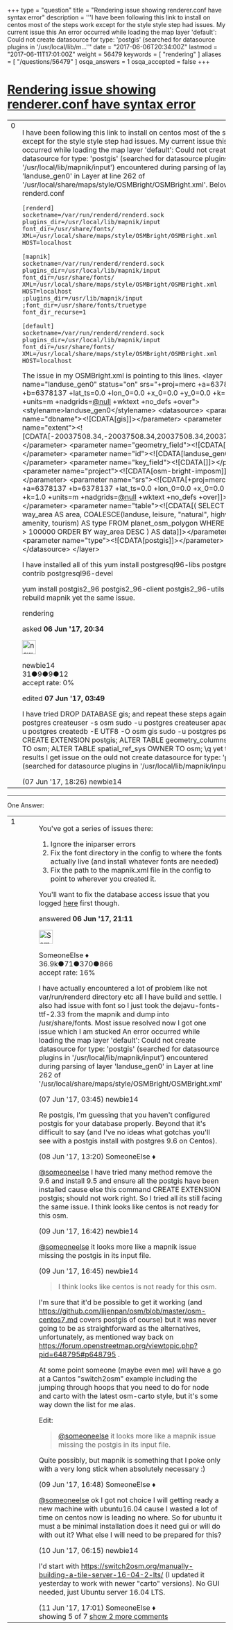 +++
type = "question"
title = "Rendering issue showing renderer.conf have syntax error"
description = '''I have been following this link to install on centos most of the steps work except for the style style step had issues. My current issue this An error occurred while loading the map layer &#x27;default&#x27;: Could not create datasource for type: &#x27;postgis&#x27; (searched for datasource plugins in &#x27;/usr/local/lib/m...'''
date = "2017-06-06T20:34:00Z"
lastmod = "2017-06-11T17:01:00Z"
weight = 56479
keywords = [ "rendering" ]
aliases = [ "/questions/56479" ]
osqa_answers = 1
osqa_accepted = false
+++

<div class="headNormal">

# [Rendering issue showing renderer.conf have syntax error](/questions/56479/rendering-issue-showing-rendererconf-have-syntax-error)

</div>

<div id="main-body">

<div id="askform">

<table id="question-table" style="width:100%;">
<colgroup>
<col style="width: 50%" />
<col style="width: 50%" />
</colgroup>
<tbody>
<tr>
<td style="width: 30px; vertical-align: top"><div class="vote-buttons">
<span id="post-56479-upvote" class="ajax-command post-vote up" rel="nofollow" title="I like this post (click again to cancel)"> </span>
<div id="post-56479-score" class="post-score" title="current number of votes">
0
</div>
<span id="post-56479-downvote" class="ajax-command post-vote down" rel="nofollow" title="I dont like this post (click again to cancel)"> </span> <span id="favorite-mark" class="ajax-command favorite-mark" rel="nofollow" title="mark/unmark this question as favorite (click again to cancel)"> </span>
<div id="favorite-count" class="favorite-count">
&#10;</div>
</div></td>
<td><div id="item-right">
<div class="question-body">
<p>I have been following this link to install on centos most of the steps work except for the style style step had issues. My current issue this An error occurred while loading the map layer 'default': Could not create datasource for type: 'postgis' (searched for datasource plugins in '/usr/local/lib/mapnik/input') encountered during parsing of layer 'landuse_gen0' in Layer at line 262 of '/usr/local/share/maps/style/OSMBright/OSMBright.xml'. Below is my renderd.conf</p>
<pre><code>[renderd]
socketname=/var/run/renderd/renderd.sock
plugins_dir=/usr/local/lib/mapnik/input
font_dir=/usr/share/fonts/ 
XML=/usr/local/share/maps/style/OSMBright/OSMBright.xml
HOST=localhost
&#10;[mapnik]
socketname=/var/run/renderd/renderd.sock
plugins_dir=/usr/local/lib/mapnik/input
font_dir=/usr/share/fonts/ 
XML=/usr/local/share/maps/style/OSMBright/OSMBright.xml
HOST=localhost
;plugins_dir=/usr/lib/mapnik/input
;font_dir=/usr/share/fonts/truetype
font_dir_recurse=1
&#10;[default]
socketname=/var/run/renderd/renderd.sock
plugins_dir=/usr/local/lib/mapnik/input
font_dir=/usr/share/fonts/ 
XML=/usr/local/share/maps/style/OSMBright/OSMBright.xml
HOST=localhost</code></pre>
<p>The issue in my OSMBright.xml is pointing to this lines. &lt;layer name="landuse_gen0" status="on" srs="+proj=merc +a=6378137 +b=6378137 +lat_ts=0.0 +lon_0=0.0 +x_0=0.0 +y_0=0.0 +k=1.0 +units=m +nadgrids=<a href="https://help.openstreetmap.org/users/2957/nullpointer"></a><a href="https://help.openstreetmap.org/users/2957/nullpointer">@null</a></a> +wktext +no_defs +over"&gt; &lt;stylename&gt;landuse_gen0&lt;/stylename&gt; &lt;datasource&gt; &lt;parameter name="dbname"&gt;&lt;![CDATA[gis]]&gt;&lt;/parameter&gt; &lt;parameter name="extent"&gt;&lt;![CDATA[-20037508.34,-20037508.34,20037508.34,20037508.34]]&gt;&lt;/parameter&gt; &lt;parameter name="geometry_field"&gt;&lt;![CDATA[way]]&gt;&lt;/parameter&gt; &lt;parameter name="id"&gt;&lt;![CDATA[landuse_gen0]]&gt;&lt;/parameter&gt; &lt;parameter name="key_field"&gt;&lt;![CDATA[]]&gt;&lt;/parameter&gt; &lt;parameter name="project"&gt;&lt;![CDATA[osm-bright-imposm]]&gt;&lt;/parameter&gt; &lt;parameter name="srs"&gt;&lt;![CDATA[+proj=merc +a=6378137 +b=6378137 +lat_ts=0.0 +lon_0=0.0 +x_0=0.0 +y_0=0.0 +k=1.0 +units=m +nadgrids=<a href="https://help.openstreetmap.org/users/2957/nullpointer"></a><a href="https://help.openstreetmap.org/users/2957/nullpointer">@null</a></a> +wktext +no_defs +over]]&gt;&lt;/parameter&gt; &lt;parameter name="table"&gt;&lt;![CDATA[( SELECT way, way_area AS area, COALESCE(landuse, leisure, "natural", highway, amenity, tourism) AS type FROM planet_osm_polygon WHERE way_area &gt; 100000 ORDER BY way_area DESC ) AS data]]&gt;&lt;/parameter&gt; &lt;parameter name="type"&gt;&lt;![CDATA[postgis]]&gt;&lt;/parameter&gt; &lt;/datasource&gt; &lt;/layer&gt;</p>
<p>I have installed all of this yum install postgresql96-libs postgresql96-contrib postgresql96-devel</p>
<p>yum install postgis2_96 postgis2_96-client postgis2_96-utils and rebuild mapnik yet the same issue.</p>
</div>
<div id="question-tags" class="tags-container tags">
<span class="post-tag tag-link-rendering" rel="tag" title="see questions tagged &#39;rendering&#39;">rendering</span>
</div>
<div id="question-controls" class="post-controls">
&#10;</div>
<div class="post-update-info-container">
<div class="post-update-info post-update-info-user">
<p>asked <strong>06 Jun '17, 20:34</strong></p>
<img src="https://secure.gravatar.com/avatar/26750873415fcbe30ebf2fdeab499d99?s=32&amp;d=identicon&amp;r=g" class="gravatar" width="32" height="32" alt="newbie14&#39;s gravatar image" />
<p><span>newbie14</span><br />
<span class="score" title="31 reputation points">31</span><span title="9 badges"><span class="badge1">●</span><span class="badgecount">9</span></span><span title="9 badges"><span class="silver">●</span><span class="badgecount">9</span></span><span title="12 badges"><span class="bronze">●</span><span class="badgecount">12</span></span><br />
<span class="accept_rate" title="Rate of the user&#39;s accepted answers">accept rate:</span> <span title="newbie14 has no accepted answers">0%</span></p>
</div>
<div class="post-update-info post-update-info-edited">
<p><span> edited <strong>07 Jun '17, 03:49</strong> </span></p>
</div>
</div>
<div id="comments-container-56479" class="comments-container">
<span id="56500"></span>
<div id="comment-56500" class="comment">
<div id="post-56500-score" class="comment-score">
&#10;</div>
<div class="comment-text">
<p>I have tried DROP DATABASE gis; and repeat these steps again sudo -u postgres createuser -s osm sudo -u postgres createuser apache sudo -u postgres createdb -E UTF8 -O osm gis sudo -u postgres psql \c gis CREATE EXTENSION postgis; ALTER TABLE geometry_columns OWNER TO osm; ALTER TABLE spatial_ref_sys OWNER TO osm; \q yet the same results I get issue on the ould not create datasource for type: 'postgis' (searched for datasource plugins in '/usr/local/lib/mapnik/input')</p>
</div>
<div id="comment-56500-info" class="comment-info">
<span class="comment-age">(07 Jun '17, 18:26)</span> <span class="comment-user userinfo">newbie14</span>
</div>
</div>
</div>
<div id="comment-tools-56479" class="comment-tools">
&#10;</div>
<div class="clear">
&#10;</div>
<div id="comment-56479-form-container" class="comment-form-container">
&#10;</div>
<div class="clear">
&#10;</div>
</div></td>
</tr>
</tbody>
</table>

------------------------------------------------------------------------

<div class="tabBar">

<span id="sort-top"></span>

<div class="headQuestions">

One Answer:

</div>

</div>

<span id="56483"></span>

<div id="answer-container-56483" class="answer">

<table style="width:100%;">
<colgroup>
<col style="width: 50%" />
<col style="width: 50%" />
</colgroup>
<tbody>
<tr>
<td style="width: 30px; vertical-align: top"><div class="vote-buttons">
<span id="post-56483-upvote" class="ajax-command post-vote up" rel="nofollow" title="I like this post (click again to cancel)"> </span>
<div id="post-56483-score" class="post-score" title="current number of votes">
1
</div>
<span id="post-56483-downvote" class="ajax-command post-vote down" rel="nofollow" title="I dont like this post (click again to cancel)"> </span>
</div></td>
<td><div class="item-right">
<div class="answer-body">
<p>You've got a series of issues there:</p>
<ol>
<li>Ignore the iniparser errors</li>
<li>Fix the font directory in the config to where the fonts actually live (and install whatever fonts are needed)</li>
<li>Fix the path to the mapnik.xml file in the config to point to wherever you created it.</li>
</ol>
<p>You'll want to fix the database access issue that you logged <a href="/questions/56477/osm2pgsql-connection-to-database-failed-fatal-ident-authentication-failed-for-user-postgres">here</a> first though.</p>
</div>
<div class="answer-controls post-controls">
&#10;</div>
<div class="post-update-info-container">
<div class="post-update-info post-update-info-user">
<p>answered <strong>06 Jun '17, 21:11</strong></p>
<img src="https://secure.gravatar.com/avatar/0bf1aa22f7f5e045b0eb8beb79fe7907?s=32&amp;d=identicon&amp;r=g" class="gravatar" width="32" height="32" alt="SomeoneElse&#39;s gravatar image" />
<p><span>SomeoneElse ♦</span><br />
<span class="score" title="36866 reputation points"><span>36.9k</span></span><span title="71 badges"><span class="badge1">●</span><span class="badgecount">71</span></span><span title="370 badges"><span class="silver">●</span><span class="badgecount">370</span></span><span title="866 badges"><span class="bronze">●</span><span class="badgecount">866</span></span><br />
<span class="accept_rate" title="Rate of the user&#39;s accepted answers">accept rate:</span> <span title="SomeoneElse has 228 accepted answers">16%</span></p>
</div>
</div>
<div id="comments-container-56483" class="comments-container">
<span id="56485"></span>
<div id="comment-56485" class="comment">
<div id="post-56485-score" class="comment-score">
&#10;</div>
<div class="comment-text">
<p>I have actually encountered a lot of problem like not var/run/renderd directory etc all I have build and settle. I also had issue with font so I just took the dejavu-fonts-ttf-2.33 from the mapnik and dump into /usr/share/fonts. Most issue resolved now I got one issue which I am stucked An error occurred while loading the map layer 'default': Could not create datasource for type: 'postgis' (searched for datasource plugins in '/usr/local/lib/mapnik/input') encountered during parsing of layer 'landuse_gen0' in Layer at line 262 of '/usr/local/share/maps/style/OSMBright/OSMBright.xml'</p>
</div>
<div id="comment-56485-info" class="comment-info">
<span class="comment-age">(07 Jun '17, 03:45)</span> <span class="comment-user userinfo">newbie14</span>
</div>
</div>
<span id="56530"></span>
<div id="comment-56530" class="comment">
<div id="post-56530-score" class="comment-score">
&#10;</div>
<div class="comment-text">
<p>Re postgis, I'm guessing that you haven't configured postgis for your database properly. Beyond that it's difficult to say (and I've no ideas what gotchas you'll see with a postgis install with postgres 9.6 on Centos).</p>
</div>
<div id="comment-56530-info" class="comment-info">
<span class="comment-age">(08 Jun '17, 13:20)</span> <span class="comment-user userinfo">SomeoneElse ♦</span>
</div>
</div>
<span id="56560"></span>
<div id="comment-56560" class="comment">
<div id="post-56560-score" class="comment-score">
&#10;</div>
<div class="comment-text">
<p><a href="https://help.openstreetmap.org/users/387/someoneelse">@someoneelse</a> I have tried many method remove the 9.6 and install 9.5 and ensure all the postgis have been installed cause else this command CREATE EXTENSION postgis; should not work right. So I tried all its still facing the same issue. I think looks like centos is not ready for this osm.</p>
</div>
<div id="comment-56560-info" class="comment-info">
<span class="comment-age">(09 Jun '17, 16:42)</span> <span class="comment-user userinfo">newbie14</span>
</div>
</div>
<span id="56561"></span>
<div id="comment-56561" class="comment">
<div id="post-56561-score" class="comment-score">
&#10;</div>
<div class="comment-text">
<p><a href="https://help.openstreetmap.org/users/387/someoneelse">@someoneelse</a> it looks more like a mapnik issue missing the postgis in its input file.</p>
</div>
<div id="comment-56561-info" class="comment-info">
<span class="comment-age">(09 Jun '17, 16:45)</span> <span class="comment-user userinfo">newbie14</span>
</div>
</div>
<span id="56562"></span>
<div id="comment-56562" class="comment">
<div id="post-56562-score" class="comment-score">
&#10;</div>
<div class="comment-text">
<blockquote>
<p>I think looks like centos is not ready for this osm.</p>
</blockquote>
<p>I'm sure that it'd be possible to get it working (and <a href="https://github.com/lijenpan/osm/blob/master/osm-centos7.md">https://github.com/lijenpan/osm/blob/master/osm-centos7.md</a> covers postgis of course) but it was never going to be as straightforward as the alternatives, unfortunately, as mentioned way back on <a href="https://forum.openstreetmap.org/viewtopic.php?pid=648795#p648795">https://forum.openstreetmap.org/viewtopic.php?pid=648795#p648795</a> .</p>
<p>At some point someone (maybe even me) will have a go at a Cantos "switch2osm" example including the jumping through hoops that you need to do for node and carto with the latest osm-carto style, but it's some way down the list for me alas.</p>
<p>Edit:</p>
<blockquote>
<p><a href="https://help.openstreetmap.org/users/387/someoneelse"></a><a href="https://help.openstreetmap.org/users/387/someoneelse">@someoneelse</a> it looks more like a mapnik issue missing the postgis in its input file.</p>
</blockquote>
<p>Quite possibly, but mapnik is something that I poke only with a very long stick when absolutely necessary :)</p>
</div>
<div id="comment-56562-info" class="comment-info">
<span class="comment-age">(09 Jun '17, 16:48)</span> <span class="comment-user userinfo">SomeoneElse ♦</span>
</div>
</div>
<span id="56569"></span>
<div id="comment-56569" class="comment not_top_scorer">
<div id="post-56569-score" class="comment-score">
&#10;</div>
<div class="comment-text">
<p><a href="https://help.openstreetmap.org/users/387/someoneelse">@someoneelse</a> ok I got not choice I will getting ready a new machine with ubuntu16.04 cause I wasted a lot of time on centos now is leading no where. So for ubuntu it must a be minimal installation does it need gui or will do with out it? What else I will need to be prepared for this?</p>
</div>
<div id="comment-56569-info" class="comment-info">
<span class="comment-age">(10 Jun '17, 06:15)</span> <span class="comment-user userinfo">newbie14</span>
</div>
</div>
<span id="56580"></span>
<div id="comment-56580" class="comment not_top_scorer">
<div id="post-56580-score" class="comment-score">
&#10;</div>
<div class="comment-text">
<p>I'd start with <a href="https://switch2osm.org/manually-building-a-tile-server-16-04-2-lts/">https://switch2osm.org/manually-building-a-tile-server-16-04-2-lts/</a> (I updated it yesterday to work with newer "carto" versions). No GUI needed, just Ubuntu server 16.04 LTS.</p>
</div>
<div id="comment-56580-info" class="comment-info">
<span class="comment-age">(11 Jun '17, 17:01)</span> <span class="comment-user userinfo">SomeoneElse ♦</span>
</div>
</div>
</div>
<div id="comment-tools-56483" class="comment-tools">
<span class="comments-showing"> showing 5 of 7 </span> <a href="#" class="show-all-comments-link">show 2 more comments</a>
</div>
<div class="clear">
&#10;</div>
<div id="comment-56483-form-container" class="comment-form-container">
&#10;</div>
<div class="clear">
&#10;</div>
</div></td>
</tr>
</tbody>
</table>

</div>

<div class="paginator-container-left">

</div>

</div>

</div>

